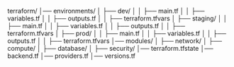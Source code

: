 terraform/
│── environments/
│   ├── dev/
│   │   ├── main.tf
│   │   ├── variables.tf
│   │   ├── outputs.tf
│   │   ├── terraform.tfvars
│   ├── staging/
│   │   ├── main.tf
│   │   ├── variables.tf
│   │   ├── outputs.tf
│   │   ├── terraform.tfvars
│   ├── prod/
│   │   ├── main.tf
│   │   ├── variables.tf
│   │   ├── outputs.tf
│   │   ├── terraform.tfvars
│── modules/
│   ├── network/
│   ├── compute/
│   ├── database/
│   ├── security/
│── terraform.tfstate
│── backend.tf
│── providers.tf
│── versions.tf

